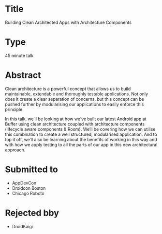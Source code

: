 # Title

Building Clean Architected Apps with Architecture Components

# Type

45 minute talk

# Abstract

Clean architecture is a powerful concept that allows us to build maintainable, extendable and thoroughly testable applications. Not only does it create a clear separation of concerns, but this concept can be pushed further by modularising our applications to easily enforce this principle. 

In this talk, we’ll be looking at how we’ve built our latest Android app at Buffer using clean architecture coupled with architecture components (lifecycle aware components & Room). We’ll be covering how we can utilise this combination to create a well structured, modularised application. And to top it off, we’ll also be learning about the benefits of working in this way and with how we apply testing to all the parts of our app in this new architectural approach.

# Submitted to

- AppDevCon
- Droidcon Boston
- Chicago Roboto

# Rejected bby

- DroidKaigi

